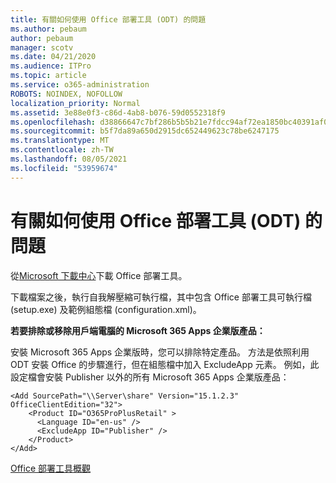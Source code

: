 ```yaml
---
title: 有關如何使用 Office 部署工具 (ODT) 的問題
ms.author: pebaum
author: pebaum
manager: scotv
ms.date: 04/21/2020
ms.audience: ITPro
ms.topic: article
ms.service: o365-administration
ROBOTS: NOINDEX, NOFOLLOW
localization_priority: Normal
ms.assetid: 3e88e0f3-c86d-4ab8-b076-59d0552318f9
ms.openlocfilehash: d38866647c7bf286b5b5b21e7fdcc94af72ea1850bc40391af077aa230b8b4fd
ms.sourcegitcommit: b5f7da89a650d2915dc652449623c78be6247175
ms.translationtype: MT
ms.contentlocale: zh-TW
ms.lasthandoff: 08/05/2021
ms.locfileid: "53959674"
---
```

# <a name="questions-about-how-to-use-the-office-deployment-tool-odt"></a>有關如何使用 Office 部署工具 (ODT) 的問題

從[Microsoft 下載中心](https://go.microsoft.com/fwlink/p/?LinkID=626065)下載 Office 部署工具。
  
下載檔案之後，執行自我解壓縮可執行檔，其中包含 Office 部署工具可執行檔 (setup.exe) 及範例組態檔 (configuration.xml)。
  
 **若要排除或移除用戶端電腦的 Microsoft 365 Apps 企業版產品：**
  
安裝 Microsoft 365 Apps 企業版時，您可以排除特定產品。 方法是依照利用 ODT 安裝 Office 的步驟進行，但在組態檔中加入 ExcludeApp 元素。 例如，此設定檔會安裝 Publisher 以外的所有 Microsoft 365 Apps 企業版產品：
  
```
<Add SourcePath="\\Server\share" Version="15.1.2.3" OfficeClientEdition="32">
    <Product ID="O365ProPlusRetail" >
      <Language ID="en-us" />
      <ExcludeApp ID="Publisher" />
    </Product>
</Add>
```

[Office 部署工具概觀](https://docs.microsoft.com/deployoffice/overview-office-deployment-tool)
  

